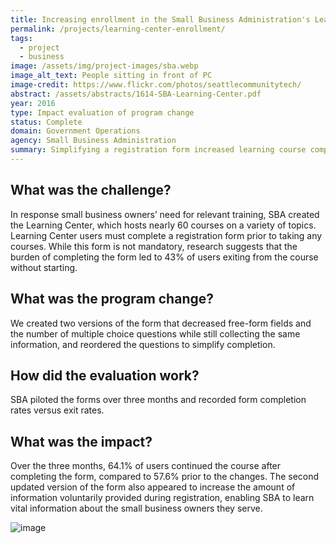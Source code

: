 ```yaml
---
title: Increasing enrollment in the Small Business Administration's Learning Center
permalink: /projects/learning-center-enrollment/
tags: 
  - project
  - business
image: /assets/img/project-images/sba.webp
image_alt_text: People sitting in front of PC
image-credit: https://www.flickr.com/photos/seattlecommunitytech/
abstract: /assets/abstracts/1614-SBA-Learning-Center.pdf
year: 2016
type: Impact evaluation of program change
status: Complete
domain: Government Operations
agency: Small Business Administration
summary: Simplifying a registration form increased learning course completion and data collection
---
```

## What was the challenge?
In response small business owners’ need for relevant training, SBA created the Learning Center, which hosts nearly 60 courses on a variety of topics. Learning Center users must complete a registration form prior to taking any courses. While this form is not mandatory, research suggests that the burden of completing the form led to 43% of users exiting from the course without starting.

## What was the program change?
We created two versions of the form that decreased free-form fields and the number of multiple choice questions while still collecting the same information, and reordered the questions to simplify completion.

## How did the evaluation work?
SBA piloted the forms over three months and recorded form completion rates versus exit rates.

## What was the impact?
Over the three months, 64.1% of users continued the course after completing the form, compared to 57.6% prior to the changes. The second updated version of the form also appeared to increase the amount of information voluntarily provided during registration, enabling SBA to learn vital information about the small business owners they serve.

![image]({{site.baseurl}}/assets/img/project-images/1614-graph.webp)

